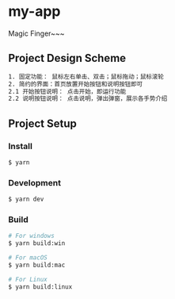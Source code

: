# my-app

Magic Finger~~~

## Project Design Scheme

```bash
1. 固定功能： 鼠标左右单击、双击；鼠标拖动；鼠标滚轮
2. 简约的界面：首页放置开始按钮和说明按钮即可
2.1 开始按钮说明： 点击开始，即运行功能
2.2 说明按钮说明： 点击说明，弹出弹窗，展示各手势介绍
```

## Project Setup

### Install

```bash
$ yarn
```

### Development

```bash
$ yarn dev
```

### Build

```bash
# For windows
$ yarn build:win

# For macOS
$ yarn build:mac

# For Linux
$ yarn build:linux
```

